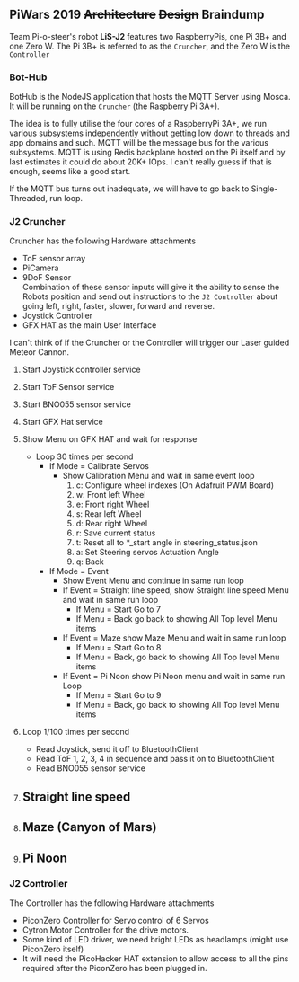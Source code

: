 ## PiWars 2019 ~~Architecture~~ ~~Design~~ Braindump

Team Pi-o-steer's robot **LiS-J2** features two RaspberryPis, one Pi 3B+ and one Zero W. The Pi 3B+ is referred to as the ```Cruncher```, and the Zero W is the ``` Controller```

### Bot-Hub
BotHub is the NodeJS application that hosts the MQTT Server using Mosca. It will be running on the ```Cruncher``` (the Raspberry Pi 3A+).

The idea is to fully utilise the four cores of a RaspberryPi 3A+, we run various subsystems independently without getting low down to threads and app domains and such. MQTT will be the message bus for the various subsystems. MQTT is using Redis backplane hosted on the Pi itself and by last estimates it could do about 20K+ IOps. I can't really guess if that is enough, seems like a good start.

If the MQTT bus turns out inadequate, we will have to go back to Single-Threaded, run loop.

### J2 Cruncher
Cruncher has the following Hardware attachments
- ToF sensor array
- PiCamera
- 9DoF Sensor  
Combination of these sensor inputs will give it the ability to sense the Robots position and send out instructions to the ```J2 Controller``` about going left, right, faster, slower, forward and reverse.
- Joystick Controller
- GFX HAT as the main User Interface


I can't think of if the Cruncher or the Controller will trigger our Laser guided Meteor Cannon.


1. Start Joystick controller service
2. Start ToF Sensor service
3. Start BNO055 sensor service
4. Start GFX Hat service
5. Show Menu on GFX HAT and wait for response
    - Loop 30 times per second
        - If Mode = Calibrate Servos
            - Show Calibration Menu and wait in same event loop  
                1. c: Configure wheel indexes (On Adafruit PWM Board)
                2. w: Front left Wheel
                3. e: Front right Wheel
                4. s: Rear left Wheel
                5. d: Rear right Wheel
                6. r: Save current status
                7. t: Reset all to \*\_start angle in steering_status.json
                8. a: Set Steering servos Actuation Angle
                9. q: Back
        - If Mode = Event
            - Show Event Menu and continue in same run loop
            - If Event = Straight line speed, show Straight line speed Menu and wait in same run loop
                - If Menu = Start Go to 7
                - If Menu = Back go back to showing All Top level Menu items
            - If Event = Maze show Maze Menu and wait in same run loop
                - If Menu = Start Go to 8
                - If Menu = Back, go back to showing All Top level Menu items
            - If Event = Pi Noon show Pi Noon menu and wait in same run Loop
                - If Menu = Start Go to 9
                - If Menu = Back, go back to showing All Top level Menu items


6. Loop 1/100 times per second

    - Read Joystick, send it off to BluetoothClient
    - Read ToF 1, 2, 3, 4 in sequence and pass it on to BluetoothClient
    - Read BNO055 sensor service

7. Straight line speed
    -
8. Maze (Canyon of Mars)
    -
9. Pi Noon
    -

### J2 Controller

The Controller has the following Hardware attachments
- PiconZero Controller for Servo control of 6 Servos
- Cytron Motor Controller for the drive motors.
- Some kind of LED driver, we need bright LEDs as headlamps (might use PiconZero itself)
- It will need the PicoHacker HAT extension to allow access to all the pins required after the PiconZero has been plugged in.
